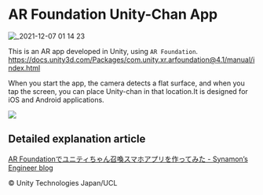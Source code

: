 # AR Foundation Unity-Chan App
![_2021-12-07 01 14 23](https://user-images.githubusercontent.com/8685879/144888091-c2c269e5-9621-44f3-98ea-37b01569a523.jpg)

This is an AR app developed in Unity, using `AR Foundation`.  
https://docs.unity3d.com/Packages/com.unity.xr.arfoundation@4.1/manual/index.html

When you start the app, the camera detects a flat surface, and when you tap the screen, you can place Unity-chan in that location.It is designed for iOS and Android applications.  

[![](https://img.youtube.com/vi/qokauSDNhQ8/0.jpg)](https://www.youtube.com/watch?v=qokauSDNhQ8)

## Detailed explanation article
[AR Foundationでユニティちゃん召喚スマホアプリを作ってみた - Synamon’s Engineer blog](https://synamon.hatenablog.com/entry/arfoundation-unity-chan)

© Unity Technologies Japan/UCL

